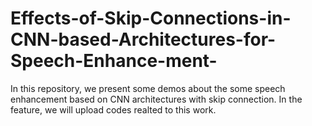 # Effects-of-Skip-Connections-in-CNN-based-Architectures-for-Speech-Enhance-ment-
In this repository, we present some demos about the some speech enhancement based on CNN architectures with skip connection. In the feature, we will upload codes realted to this work.
